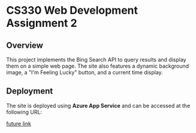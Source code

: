 # CS330 Web Development Assignment 2

## Overview

This project implements the Bing Search API to query results and display them on a simple web page. The site also features a dynamic background image, a "I'm Feeling Lucky" button, and a current time display.

## Deployment

The site is deployed using **Azure App Service** and can be accessed at the following URL:

[future link](#)
